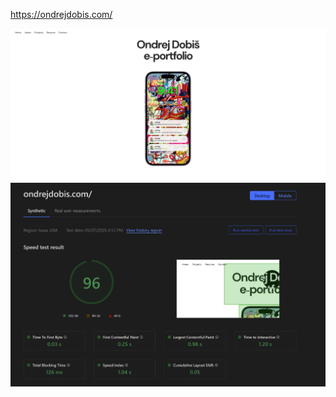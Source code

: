 https://ondrejdobis.com/

![E-portfolio index.vue](public/images/portfolio-home.png)
![Speedtest](public/images/speedtest.png)